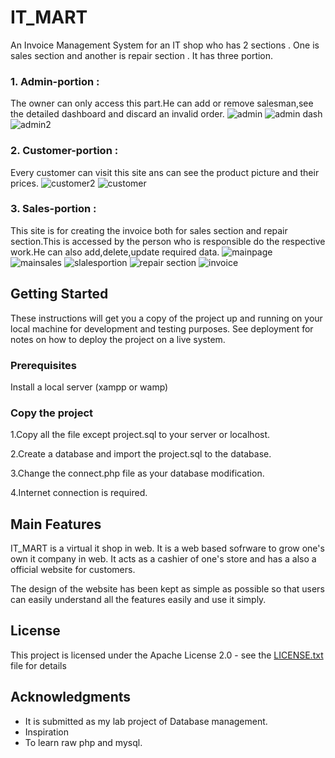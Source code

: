 # IT_MART

An Invoice Management System for an IT shop who has 2 sections . One is sales section and another is repair section . It has three portion.


### 1. Admin-portion : 
The owner can only access this part.He can add or remove salesman,see the detailed dashboard and discard an invalid order.
![admin](https://user-images.githubusercontent.com/21199518/32275404-51ba7e7e-bf35-11e7-923c-847c597b33ed.JPG)
![admin dash](https://user-images.githubusercontent.com/21199518/32275417-5f2b45ac-bf35-11e7-8311-cd5ed7a67343.JPG)
![admin2](https://user-images.githubusercontent.com/21199518/32275519-b857592c-bf35-11e7-852c-9db2c541505c.JPG)


### 2. Customer-portion :
Every customer can visit this site ans can see the product picture and their prices. 
![customer2](https://user-images.githubusercontent.com/21199518/32275631-31103118-bf36-11e7-97c9-7be0dd1074c4.JPG)
![customer](https://user-images.githubusercontent.com/21199518/32275647-3f1301a0-bf36-11e7-967b-56ca39d78af2.JPG)


### 3. Sales-portion :
This site is for creating the invoice both for sales section and repair section.This is accessed by the person who is responsible do the respective work.He can also add,delete,update required data.
![mainpage](https://user-images.githubusercontent.com/21199518/32275763-b0610ff0-bf36-11e7-9468-45a245d3abdc.JPG)
![mainsales](https://user-images.githubusercontent.com/21199518/32275792-c4eef05e-bf36-11e7-9d86-86377c35f7e1.JPG)
![slalesportion](https://user-images.githubusercontent.com/21199518/32275718-89e61460-bf36-11e7-9499-5ab14fce1b35.JPG)
![repair section](https://user-images.githubusercontent.com/21199518/32275815-d544127c-bf36-11e7-9e0a-ac6e98f50936.JPG)
![invoice](https://user-images.githubusercontent.com/21199518/32275831-e47363a6-bf36-11e7-89a0-b0adbdec9bcb.JPG)

## Getting Started

These instructions will get you a copy of the project up and running on your local machine for development and testing purposes. See deployment for notes on how to deploy the project on a live system.

### Prerequisites

Install a local server (xampp or wamp)

### Copy the project


1.Copy all the file except project.sql to your server or localhost.


2.Create a database and import the project.sql to the database.


3.Change the connect.php file as your database modification.


4.Internet connection is required.


## Main Features

IT_MART is a virtual it shop in web. It is a web based sofrware to grow one's own it company in web. It acts as a cashier of one's store and has a also a official website for customers.

The design of the website has been kept as simple as possible so that users can easily understand all the features easily and use it simply.


## License

This project is licensed under the Apache License 2.0 - see the [LICENSE.txt](LICENSE.txt) file for details

## Acknowledgments

* It is submitted as my lab project of Database management.
* Inspiration
* To learn raw php and mysql.

